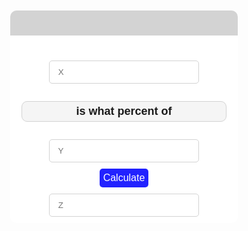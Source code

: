 <!DOCTYPE html>
<html lang="en">

<head>
    <meta charset="UTF-8">
    <meta http-equiv="X-UA-Compatible" content="IE=edge">
    <meta name="viewport" content="width=device-width, initial-scale=1.0">
    <title>Percentage Calculator</title>
</head>
<style>
    * {
        margin: 0;
        padding: 0;
        box-sizing: border-box;
        font-family: Arial, Helvetica, sans-serif;
    }

    body {
        background-color: #e0e0e0;

    }

    .container {
        background-color: #fff;
        border-radius: 10px;
        width: 90%;
        margin: 10px auto;
        display: flex;
        flex-direction: column;
        align-items: center;
        justify-content: center;
    }

    .heading {
        background-color: lightgray;
        text-align: center;
        width: 100%;
        padding: 20px;
        font-size: 20px;
        font-weight: 500;
        margin-bottom: 30px;
        word-spacing: 2px;
        letter-spacing: 2px;
        border-top-left-radius: 10px;
        border-top-right-radius: 10px;
    }

    input {
        padding: 10px;
        width: 15rem;
        margin: 10px auto;
        border: 1px solid lightgrey;
        border-radius: 5px;
    }

    input:focus {
        outline: none;
    }

    p {
        background-color: whitesmoke;
        display: block;
        width: 90%;
        text-align: center;
        font-weight: 600;
        font-size: 18px;
        padding: 5px;
        border: 1px solid lightgrey;
        border-radius: 9px;
    }

    button {
        padding: 6px;
        border: none;
        background-color: rgb(34, 34, 255);
        color: #fff;
        font-size: 16px;
        border-radius: 5px;
    }

    button:hover {
        background-color: rgb(77, 77, 248);
        cursor: pointer;
    }
</style>

<body>
    <div class="container">
        <div class="heading" id="heading"></div>
        <input type="text" placeholder=" X" id="ipt-1">
        <p>is what percent of</p>
        <input type="text" placeholder=" Y" id="ipt-2">
        <button onclick="cal();">Calculate</button>
        <input type="text" placeholder=" Z" id="ipt-3">
    </div>
</body>
<script>
    function cal() {
        // document.write(x + " is what percentage of " + y + " Calculator");

        let x = document.getElementById("ipt-1").value;
        let y = document.getElementById("ipt-2").value;
        let cal = ((x / y) * 100)
        let z = document.getElementById("ipt-3").value = cal;
        // console.log(x + " is what percentage of " + y + " Calculator");
        document.getElementById("heading").innerHTML = (x + " is what percentage of " + y + " Calculator");
    }
</script>

</html>
